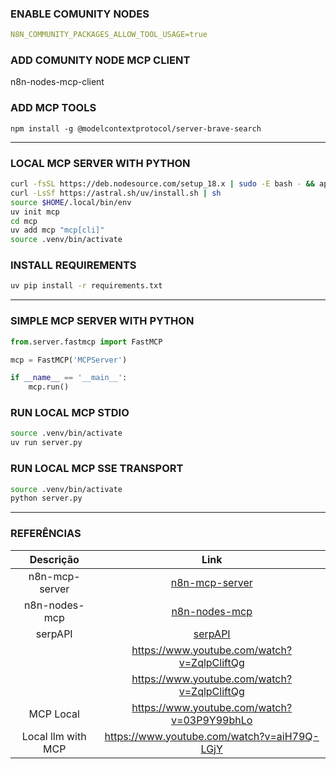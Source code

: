 ### ENABLE COMUNITY NODES
```yaml
N8N_COMMUNITY_PACKAGES_ALLOW_TOOL_USAGE=true
```
### ADD COMUNITY NODE MCP CLIENT
n8n-nodes-mcp-client

### ADD MCP TOOLS
```npx
npm install -g @modelcontextprotocol/server-brave-search
```
---
### LOCAL MCP SERVER WITH PYTHON
```sh
curl -fsSL https://deb.nodesource.com/setup_18.x | sudo -E bash - && apt install -y nodejs
curl -LsSf https://astral.sh/uv/install.sh | sh
source $HOME/.local/bin/env
uv init mcp
cd mcp
uv add mcp "mcp[cli]"
source .venv/bin/activate
```
### INSTALL REQUIREMENTS
```sh
uv pip install -r requirements.txt
```
---

### SIMPLE MCP SERVER WITH PYTHON
```py
from.server.fastmcp import FastMCP

mcp = FastMCP('MCPServer')

if __name__ == '__main__':
    mcp.run()
```

### RUN LOCAL MCP STDIO
```sh
source .venv/bin/activate
uv run server.py
```
### RUN LOCAL MCP SSE TRANSPORT
```sh
source .venv/bin/activate
python server.py
```
---
### REFERÊNCIAS

|Descrição| Link  |
|:----------------:|:-----------------------------------------------------:|
|n8n-mcp-server    |[n8n-mcp-server](https://huggingface.co/blog/lynn-mikami/n8n-mcp-server)|
|n8n-nodes-mcp|[n8n-nodes-mcp](https://github.com/nerding-io/n8n-nodes-mcp)|
|serpAPI|[serpAPI](https://www.youtube.com/watch?v=pT32eqHaWj4)|
||https://www.youtube.com/watch?v=ZqlpCliftQg|
||https://www.youtube.com/watch?v=ZqlpCliftQg|
|MCP Local|https://www.youtube.com/watch?v=03P9Y99bhLo|
|Local llm with MCP|https://www.youtube.com/watch?v=aiH79Q-LGjY|
